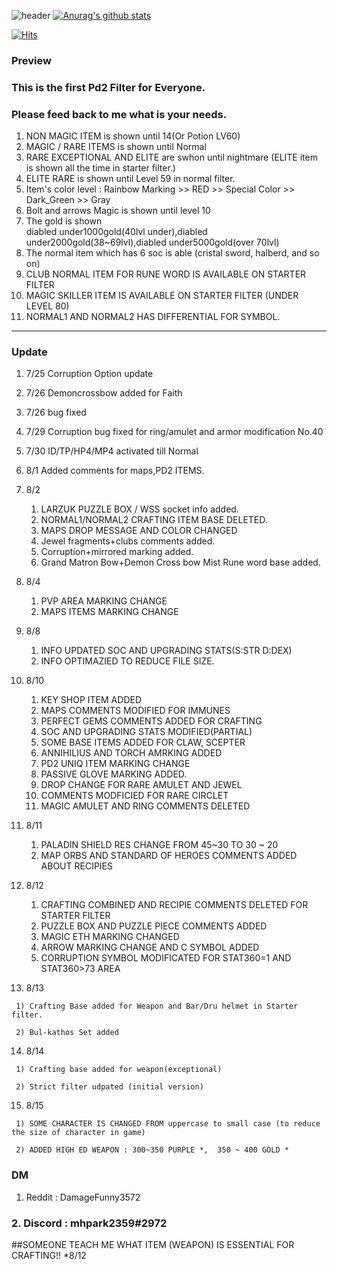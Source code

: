 
![header](https://capsule-render.vercel.app/api?type=Waving&color=gradient&text=%20PiLLLa'sPD2filter%20%20&height=300&fontSize=80)
[![Anurag's github stats](https://github-readme-stats.vercel.app/api?username=PiLLLaa&show_icons=true&theme=synthwave)](https://github.com/PiLLLaa/github-readme-stats)

[![Hits](https://hits.seeyoufarm.com/api/count/incr/badge.svg?url=https%3A%2F%2Fgithub.com%2FPiLLLaa%2Fhit-counter)](https://hits.seeyoufarm.com)
### Preview

 ### This is the first Pd2 Filter for Everyone. 
 ### Please feed back to me what is your needs.
 
 1. NON MAGIC ITEM is shown until 14(Or Potion LV60)
 2. MAGIC / RARE ITEMS is shown until Normal
 3. RARE EXCEPTIONAL AND ELITE are swhon until nightmare (ELITE item is shown all the time in starter filter.)
 4. ELITE RARE is shown until Level 59 in normal filter.
 5. Item's color level : Rainbow Marking >> RED >> Special Color >> Dark_Green >> Gray
 6. Bolt and arrows Magic is shown until level 10
 7. The gold is shown  
    diabled under1000gold(40lvl under),diabled under2000gold(38~69lvl),diabled under5000gold(over 70lvl)
 8. The normal item which has 6 soc is able (cristal sword, halberd, and so on)
 9. CLUB NORMAL ITEM FOR RUNE WORD IS AVAILABLE ON STARTER FILTER
 10. MAGIC SKILLER ITEM IS AVAILABLE ON STARTER FILTER (UNDER LEVEL 80)
 11. NORMAL1 AND NORMAL2 HAS DIFFERENTIAL FOR SYMBOL.
 
----------------------------------------------------------------------------------------------------------------------
### Update
 1. 7/25 Corruption Option update
 2. 7/26 Demoncrossbow added for Faith
 3. 7/26 bug fixed 
 4. 7/29 Corruption bug fixed for ring/amulet and armor modification No.40
 5. 7/30 ID/TP/HP4/MP4 activated till Normal
 6. 8/1 Added comments for maps,PD2 ITEMS.
 7. 8/2 

     1) LARZUK PUZZLE BOX / WSS socket info added.
     2) NORMAL1/NORMAL2 CRAFTING ITEM BASE DELETED.
     3) MAPS DROP MESSAGE AND COLOR CHANGED
     4) Jewel fragments+clubs comments added.
     5) Corruption+mirrored marking added.
     6) Grand Matron Bow+Demon Cross bow Mist Rune word base added.
     
 8. 8/4 
 
     1) PVP AREA MARKING CHANGE
     2) MAPS ITEMS MARKING CHANGE
     
 9. 8/8 
 
     1) INFO UPDATED SOC AND UPGRADING STATS(S:STR D:DEX)
     2) INFO OPTIMAZIED TO REDUCE FILE SIZE.
    
 10. 8/10
 
     1) KEY SHOP ITEM ADDED
     2) MAPS COMMENTS MODIFIED FOR IMMUNES
     3) PERFECT GEMS COMMENTS ADDED FOR CRAFTING
     4) SOC AND UPGRADING STATS MODIFIED(PARTIAL)
     5) SOME BASE ITEMS ADDED FOR CLAW, SCEPTER
     6) ANNIHILIUS AND TORCH AMRKING ADDED
     7) PD2 UNIQ ITEM MARKING CHANGE
     8) PASSIVE GLOVE MARKING ADDED.
     9) DROP CHANGE FOR RARE AMULET AND JEWEL
     10) COMMENTS MODFICIED FOR RARE CIRCLET
     11) MAGIC AMULET AND RING COMMENTS DELETED
     
 11. 8/11 
 
     1) PALADIN SHIELD RES CHANGE FROM 45~30 TO 30 ~ 20
     2) MAP ORBS AND STANDARD OF HEROES COMMENTS ADDED ABOUT RECIPIES
     
 12. 8/12
 
     1) CRAFTING COMBINED AND RECIPIE COMMENTS DELETED FOR STARTER FILTER
     2) PUZZLE BOX AND PUZZLE PIECE COMMENTS ADDED
     3) MAGIC ETH MARKING CHANGED
     4) ARROW MARKING CHANGE AND C SYMBOL ADDED
     5) CORRUPTION SYMBOL MODIFICATED FOR STAT360=1 AND STAT360>73 AREA
    
  13. 8/13
  
     1) Crafting Base added for Weapon and Bar/Dru helmet in Starter filter.
     
     2) Bul-kathos Set added
     
  14. 8/14
  
     1) Crafting base added for weapon(exceptional)
     
     2) Strict filter udpated (initial version)
     
  15. 8/15
  
     1) SOME CHARACTER IS CHANGED FROM uppercase to small case (to reduce the size of character in game)
     
     2) ADDED HIGH ED WEAPON : 300~350 PURPLE *,  350 ~ 400 GOLD *

### DM 
  1. Reddit : DamageFunny3572
### 2. Discord : mhpark2359#2972

##SOMEONE TEACH ME WHAT ITEM (WEAPON) IS ESSENTIAL FOR CRAFTING!! *8/12
